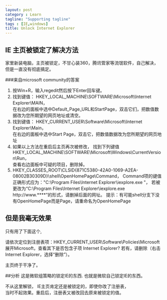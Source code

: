 ```yaml
---
layout: post
category : Learn
tagline: "Supporting tagline"
tags : [IE,windows]
title: Unlock Internet Explorer
---
```


## IE 主页被锁定了解决方法

家里新装电脑，主页被锁定，不甘心装360，腾讯管家等流氓软件，自己解决，
但是一直没有彻底搞定。

###来自microsoft community的答案

1. 按Win+R，输入regedit然后按下Enter回车键。 
2. 找到键值： HKEY_LOCAL_MACHINE\SOFTWARE\Microsoft\Internet Explorer\MAIN，  
在右边的面板中选中Default_Page_URL和StartPage，双击它们，把数值数据改为您所期望的网页地址或清空。 
3. 找到键值： HKEY_CURRENT_USER\Software\Microsoft\Internet Explorer\Main，  
在右边的面板中选中Start Page，双击它，把数值数据改为您所期望的网页地址 
4. 如果以上方法在重启后主页再次被修改，
找到下列键值HKEY_LOCAL_MACHINE\SOFTWARE\Microsoft\Windows\CurrentVersion\Run，  
查看右边面板中可疑的项目，删除掉。 
5. HKEY_CLASSES_ROOT\CLSID\{871C5380-42A0-1069-A2EA-08002B30309D}\shell\OpenHomePage\Command，
Command项的键值正确形式应为："C:\Program Files\Internet Explorer\iexplore.exe "，
若被更改为“C:\Program Files\Internet Explorer\iexplore.exe http://www.****”的形式，请删掉后面的网址。 
提示：有可能shell分支下没有OpenHomePage而是Page，请重命名为OpenHomePage 

## 但是我毫无效果

只有用了下面这个,

请依次定位到注册表项：HKEY_CURRENT_USER\Software\Policies\Microsoft 
展开Microsoft，查看其下是否包含子项 Internet Explorer? 若有，请删除（右击Internet Explorer，选择“删除”）。 

主页终于干净了。

##分析 
这是微软组策略的锁定IE的东西.
也就是微软自己锁定IE的东西。

不从这里解锁， IE主页肯定还是被锁定的，即使你改了注册表，  
当时不起效果。重启后，注册表又被改回去原来被锁定的值。
